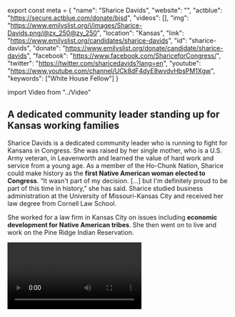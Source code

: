 export const meta = {
  "name": "Sharice Davids",
  "website": "",
  "actblue": "https://secure.actblue.com/donate/bjsd",
  "videos": [],
  "img": "https://www.emilyslist.org/i/images/Sharice-Davids.png/@zx_250@zy_250",
  "location": "Kansas",
  "link": "https://www.emilyslist.org/candidates/sharice-davids",
  "id": "sharice-davids",
  "donate": "https://www.emilyslist.org/donate/candidate/sharice-davids",
  "facebook": "https://www.facebook.com/ShariceforCongress/",
  "twitter": "https://twitter.com/sharicedavids?lang=en",
  "youtube": "https://www.youtube.com/channel/UCk8dF4dyE8wvdvHbsPM1Xgw",
  "keywords": ["White House Fellow"]
}

import Video from "../Video"

## A dedicated community leader standing up for Kansas working families

Sharice Davids is a dedicated community leader who is running to fight for Kansans in Congress. She was raised by her single mother, who is a U.S. Army veteran, in Leavenworth and learned the value of hard work and service from a young age. As a member of the Ho-Chunk Nation, Sharice could make history as the **first Native American woman elected to Congress**. “It wasn't part of my decision. [...] but I'm definitely proud to be part of this time in history,” she has said. Sharice studied business administration at the University of Missouri-Kansas City and received her law degree from Cornell Law School.

She worked for a law firm in Kansas City on issues including **economic development for Native American tribes**. She then went on to live and work on the Pine Ridge Indian Reservation.

<Video id="vGa5qQsYY-g" />


Sharice served as a **White House Fellow** during the final year of the Obama administration. Most recently, Sharice hosted a podcast called “Starty Pants,” where she interviewed entrepreneurs and investors. She has also competed in mixed martial arts tournaments, fighting both professionally and as an amateur.

In addition to making history as the first Native American woman in Congress, Sharice could also be the **first openly gay member of the Kansas congressional delegation** and the first Democratic woman to represent the 3rd District.


## A champion for expanding economic opportunity

Sharice is running for Congress to expand economic opportunity for Kansas working families. “Voters want a representative who speaks and acts for their values, interests, and communities,” she has said. “I have a proven track record of service and will add a new, distinct voice and viewpoint to the nation’s discussions.” Sharice knows that too many Americans and Kansans lack access to quality, affordable health care. She supports the continued expansion of Medicaid and will support legislation that brings down the price of prescription drugs for those who are struggling to afford them. As someone who’s still paying off student loans herself, Sharice is determined to make higher education more affordable for others. “As a woman and a Native American, I know how to stand up and fight for equity,” she has said. “As a lawyer, economic advisor, and advocate, I know how to build consensus and get things done.”

## An opportunity to flip a seat and take back the House

Sharice is challenging Congressman Kevin Yoder, a vulnerable Republican who has been advancing his party’s dangerous agenda at the expense of the working families he was elected to serve. “Kevin Yoder no longer represents the people of Kansas,” she has said. “He is now a rubber stamp for the Trump administration and the big-money donors who have fueled his campaigns.” This is an opportunity to flip a seat and win back the House for Democrats. Let’s show Sharice the full support of the EMILY’s List community and help elect this champion for Kansas working families.
